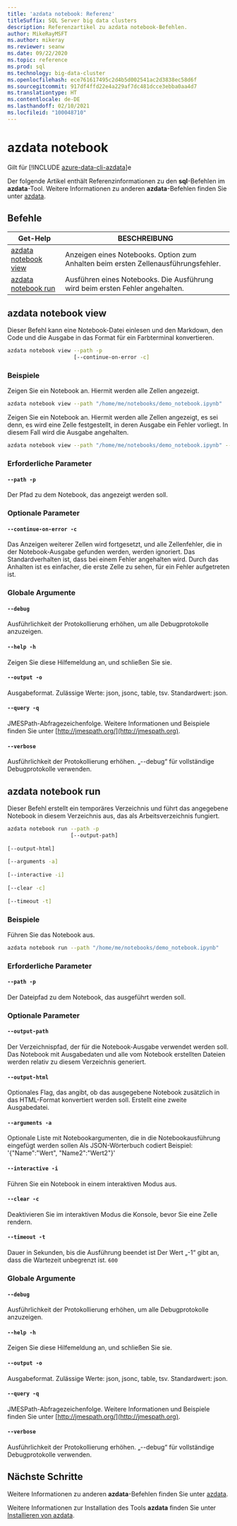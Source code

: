 ```yaml
---
title: 'azdata notebook: Referenz'
titleSuffix: SQL Server big data clusters
description: Referenzartikel zu azdata notebook-Befehlen.
author: MikeRayMSFT
ms.author: mikeray
ms.reviewer: seanw
ms.date: 09/22/2020
ms.topic: reference
ms.prod: sql
ms.technology: big-data-cluster
ms.openlocfilehash: ece761617495c2d4b5d002541ac2d3838ec58d6f
ms.sourcegitcommit: 917df4ffd22e4a229af7dc481dcce3ebba0aa4d7
ms.translationtype: HT
ms.contentlocale: de-DE
ms.lasthandoff: 02/10/2021
ms.locfileid: "100048710"
---
```

# <a name="azdata-notebook"></a>azdata notebook

Gilt für [!INCLUDE [azure-data-cli-azdata](../../includes/azure-data-cli-azdata.md)]e

Der folgende Artikel enthält Referenzinformationen zu den **sql**-Befehlen im **azdata**-Tool. Weitere Informationen zu anderen **azdata**-Befehlen finden Sie unter [azdata](reference-azdata.md).

## <a name="commands"></a>Befehle

|Get-Help|BESCHREIBUNG|
| --- | --- |
[azdata notebook view](#azdata-notebook-view) | Anzeigen eines Notebooks.  Option zum Anhalten beim ersten Zellenausführungsfehler.
[azdata notebook run](#azdata-notebook-run) | Ausführen eines Notebooks.  Die Ausführung wird beim ersten Fehler angehalten.
## <a name="azdata-notebook-view"></a>azdata notebook view
Dieser Befehl kann eine Notebook-Datei einlesen und den Markdown, den Code und die Ausgabe in das Format für ein Farbterminal konvertieren.
```bash
azdata notebook view --path -p 
                     [--continue-on-error -c]
```
### <a name="examples"></a>Beispiele
Zeigen Sie ein Notebook an.  Hiermit werden alle Zellen angezeigt.
```bash
azdata notebook view --path "/home/me/notebooks/demo_notebook.ipynb"
```
Zeigen Sie ein Notebook an.  Hiermit werden alle Zellen angezeigt, es sei denn, es wird eine Zelle festgestellt, in deren Ausgabe ein Fehler vorliegt.  In diesem Fall wird die Ausgabe angehalten.
```bash
azdata notebook view --path "/home/me/notebooks/demo_notebook.ipynb" --stop-on-error
```
### <a name="required-parameters"></a>Erforderliche Parameter
#### `--path -p`
Der Pfad zu dem Notebook, das angezeigt werden soll.
### <a name="optional-parameters"></a>Optionale Parameter
#### `--continue-on-error -c`
Das Anzeigen weiterer Zellen wird fortgesetzt, und alle Zellenfehler, die in der Notebook-Ausgabe gefunden werden, werden ignoriert.  Das Standardverhalten ist, dass bei einem Fehler angehalten wird.  Durch das Anhalten ist es einfacher, die erste Zelle zu sehen, für ein Fehler aufgetreten ist.
### <a name="global-arguments"></a>Globale Argumente
#### `--debug`
Ausführlichkeit der Protokollierung erhöhen, um alle Debugprotokolle anzuzeigen.
#### `--help -h`
Zeigen Sie diese Hilfemeldung an, und schließen Sie sie.
#### `--output -o`
Ausgabeformat.  Zulässige Werte: json, jsonc, table, tsv.  Standardwert: json.
#### `--query -q`
JMESPath-Abfragezeichenfolge. Weitere Informationen und Beispiele finden Sie unter [http://jmespath.org/](http://jmespath.org).
#### `--verbose`
Ausführlichkeit der Protokollierung erhöhen. „--debug“ für vollständige Debugprotokolle verwenden.
## <a name="azdata-notebook-run"></a>azdata notebook run
Dieser Befehl erstellt ein temporäres Verzeichnis und führt das angegebene Notebook in diesem Verzeichnis aus, das als Arbeitsverzeichnis fungiert.
```bash
azdata notebook run --path -p 
                    [--output-path]  
                    
[--output-html]  
                    
[--arguments -a]  
                    
[--interactive -i]  
                    
[--clear -c]  
                    
[--timeout -t]
```
### <a name="examples"></a>Beispiele
Führen Sie das Notebook aus.
```bash
azdata notebook run --path "/home/me/notebooks/demo_notebook.ipynb"
```
### <a name="required-parameters"></a>Erforderliche Parameter
#### `--path -p`
Der Dateipfad zu dem Notebook, das ausgeführt werden soll.
### <a name="optional-parameters"></a>Optionale Parameter
#### `--output-path`
Der Verzeichnispfad, der für die Notebook-Ausgabe verwendet werden soll.  Das Notebook mit Ausgabedaten und alle vom Notebook erstellten Dateien werden relativ zu diesem Verzeichnis generiert.
#### `--output-html`
Optionales Flag, das angibt, ob das ausgegebene Notebook zusätzlich in das HTML-Format konvertiert werden soll.  Erstellt eine zweite Ausgabedatei.
#### `--arguments -a`
Optionale Liste mit Notebookargumenten, die in die Notebookausführung eingefügt werden sollen  Als JSON-Wörterbuch codiert  Beispiel: '{"Name":"Wert", "Name2":"Wert2"}'
#### `--interactive -i`
Führen Sie ein Notebook in einem interaktiven Modus aus.
#### `--clear -c`
Deaktivieren Sie im interaktiven Modus die Konsole, bevor Sie eine Zelle rendern.
#### `--timeout -t`
Dauer in Sekunden, bis die Ausführung beendet ist Der Wert „-1“ gibt an, dass die Wartezeit unbegrenzt ist.
`600`
### <a name="global-arguments"></a>Globale Argumente
#### `--debug`
Ausführlichkeit der Protokollierung erhöhen, um alle Debugprotokolle anzuzeigen.
#### `--help -h`
Zeigen Sie diese Hilfemeldung an, und schließen Sie sie.
#### `--output -o`
Ausgabeformat.  Zulässige Werte: json, jsonc, table, tsv.  Standardwert: json.
#### `--query -q`
JMESPath-Abfragezeichenfolge. Weitere Informationen und Beispiele finden Sie unter [http://jmespath.org/](http://jmespath.org).
#### `--verbose`
Ausführlichkeit der Protokollierung erhöhen. „--debug“ für vollständige Debugprotokolle verwenden.

## <a name="next-steps"></a>Nächste Schritte

Weitere Informationen zu anderen **azdata**-Befehlen finden Sie unter [azdata](reference-azdata.md). 

Weitere Informationen zur Installation des Tools **azdata** finden Sie unter [Installieren von azdata](..\install\deploy-install-azdata.md).

